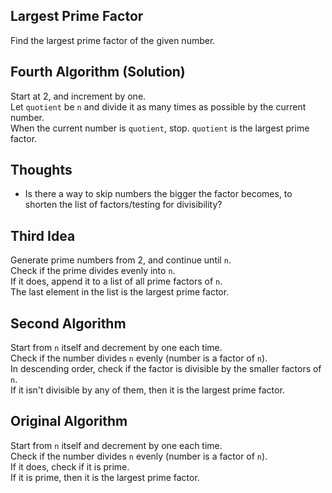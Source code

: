 ## Largest Prime Factor

Find the largest prime factor of the given number.

## Fourth Algorithm (Solution)

Start at 2, and increment by one.  
Let `quotient` be `n` and divide it as many times as possible by the current number.  
When the current number is `quotient`, stop. `quotient` is the largest prime factor.

## Thoughts

* Is there a way to skip numbers the bigger the factor becomes, to shorten the list of factors/testing for divisibility?

## Third Idea

Generate prime numbers from 2, and continue until `n`.  
Check if the prime divides evenly into `n`.  
If it does, append it to a list of all prime factors of `n`.  
The last element in the list is the largest prime factor.

## Second Algorithm

Start from `n` itself and decrement by one each time.  
Check if the number divides `n` evenly (number is a factor of `n`).  
In descending order, check if the factor is divisible by the smaller factors of `n`.  
If it isn't divisible by any of them, then it is the largest prime factor.

## Original Algorithm

Start from `n` itself and decrement by one each time.  
Check if the number divides `n` evenly (number is a factor of `n`).  
If it does, check if it is prime.  
If it is prime, then it is the largest prime factor.